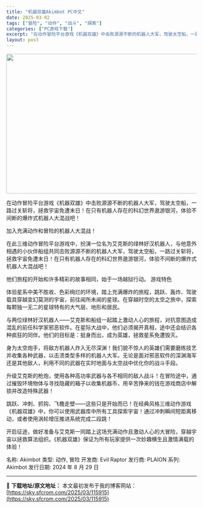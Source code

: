```yaml
---
title: "机器双雄Akimbot PC中文"
date: 2025-03-02
tags: ["冒险", "动作", "战斗", "探索"]
categories: ["PC游戏下载"]
excerpt: "在动作冒险平台游戏《机器双雄》中击败源源不断的机器人大军，驾驶太空船，一路过关斩将，拯救宇宙免遭末日！在只有机器人存在的科幻世界遨游银河，体验不间断的爆炸式机器人大混战吧！ 加入充满动作和冒险的机器人大混战！ 在此三维动作冒险平台游戏中，扮演一位名为艾克斯的绿林好汉机器人，与他意外相遇的小伙伴船组共&hellip;"
layout: post
---
```


<img class="aligncenter size-full wp-image-115916" src="https://sky.sfcrom.com/wp-content/uploads/2025/03/2025030203552834.webp" alt="" width="660" height="370" />

在动作冒险平台游戏《机器双雄》中击败源源不断的机器人大军，驾驶太空船，一路过关斩将，拯救宇宙免遭末日！在只有机器人存在的科幻世界遨游银河，体验不间断的爆炸式机器人大混战吧！

加入充满动作和冒险的机器人大混战！

在此三维动作冒险平台游戏中，扮演一位名为艾克斯的绿林好汉机器人，与他意外相遇的小伙伴船组共同击败源源不断的机器人大军，驾驶太空船，一路过关斩将，拯救宇宙免遭末日！在只有机器人存在的科幻世界遨游银河，体验不间断的爆炸式机器人大混战吧！

他们旅程的开始和许多精彩的故事相同，始于一场越狱行动。
游戏特色

体验星系中美不胜收、色彩绚烂的环境，踏上充满爆炸的旅程，跳跃、轰炸、驾驶载具穿越变幻莫测的宇宙，前往闻所未闻的星球。在穿越时空的太空之旅中，探索每颗独一无二的星球特有的大气层、地形和居民。

与两位绿林好汉机器人——艾克斯和船组一起踏上激动人心的旅程，对抗意图造成混乱的前任科学家邪恶软件。在星际大战中，他们必须揭开真相，途中还会结识各种疯狂的同伴。他们的目标是：挺身而出，成为英雄，拯救星系免遭毁灭。

身为太空炮手，将敌方机器人炸入无尽深渊！我们貌不惊人的英雄们需要磨练技艺并收集各种武器，以击溃类型多样的机器人大军。无论是面对邪恶软件的深渊海军还是其他敌人，利用不同的武器在实时地面与太空战中优化你的战斗手段。

升级艾克斯的枪炮，使用各种高功率武器与各不相同的敌人战斗！在冒险途中，通过摧毁环境物体与寻找隐藏的箱子以收集机器币，用辛苦挣来的钱在游戏商店中解锁并改造特殊武器！

跳跃、冲刺、抓钩、飞檐走壁——这些只是开始而已！在经典风格三维动作游戏《机器双雄》中，你可以使用武器库中所有工具探索宇宙！通过冲刺瞬间短距离移动，或者使用涡轮增压推进系统完成二段跳！

开启征途，做好准备与艾克斯一同踏上这场充满动作且激动人心的大冒险，穿越宇宙以拯救算法组织。《机器双雄》保证为所有玩家提供一次妙趣横生且激情满载的体验！

名称: Akimbot
类型: 动作, 冒险
开发商: Evil Raptor
发行商: PLAION
系列: Akimbot
发行日期: 2024 年 8 月 29 日

---
📖 **下载地址/原文地址：** 本文最初发布于我的博客网站：[https://sky.sfcrom.com/2025/03/115915](https://sky.sfcrom.com/2025/03/115915)
